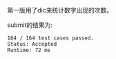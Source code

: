 第一版用了dic来统计数字出现的次数。

submit的结果为:
```
164 / 164 test cases passed.
Status: Accepted
Runtime: 72 ms
```

